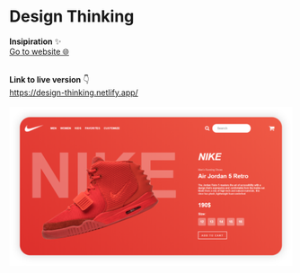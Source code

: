 # Design Thinking

**Insipiration** ✨<br>
[ Go to website 🌐](https://www.behance.net/gallery/71365005/NIKE-AIR-JORDAN-WEB-DESIGN)
<br><br>

**Link to live version** 👇 <br>
https://design-thinking.netlify.app/ <br><br>
[![](images/screenshot.PNG)](https://design-thinking.netlify.app/)
